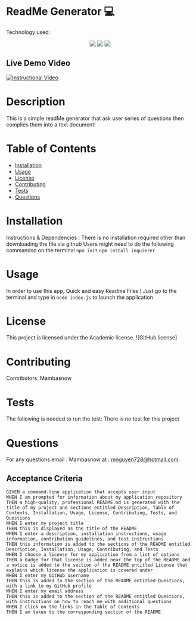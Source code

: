 
# ReadMe Generator 💻
Technology used:
<p align="center">
    <img src="https://img.shields.io/badge/Javascript-yellow" />
    <img src="https://img.shields.io/badge/-node.js-green" />
    <img src="https://img.shields.io/badge/-inquirer-red" >
</p>


## Live Demo Video 



[![Instructional Video](https://img.youtube.com/vi/V2Io4mS2icc/0.jpg)](https://www.youtube.com/watch?v=V2Io4mS2icc)


# Description
This is a simple readMe generator that ask user series of questions then complies them into a text document!
# Table of Contents 
* [Installation](#installation)
* [Usage](#usage)
* [License](#license)
* [Contributing](#contributing)
* [Tests](#tests)
* [Questions](#questions)
# Installation
Instructions & Dependencies : There is no installation required other than downloading the file via github 
Users might need to do the following commandso on the terminal
`npm init`
`npm install inquierer`
# Usage
In order to use this app, Quick and easy Readme Files !
Just go to the terminal and type in 
`node index.js` to launch the application
# License
This project is licensed under the Academic license. 
![GitHub license]
# Contributing
​Contributors: Mambasnow
# Tests
The following is needed to run the test: There is no test for this project
# Questions
For any questions email : Mambasnow  at : mnguyen728@hotmail.com.

## Acceptance Criteria
  
``` 
GIVEN a command-line application that accepts user input
WHEN I am prompted for information about my application repository
THEN a high-quality, professional README.md is generated with the title of my project and sections entitled Description, Table of Contents, Installation, Usage, License, Contributing, Tests, and Questions
WHEN I enter my project title
THEN this is displayed as the title of the README
WHEN I enter a description, installation instructions, usage information, contribution guidelines, and test instructions
THEN this information is added to the sections of the README entitled Description, Installation, Usage, Contributing, and Tests
WHEN I choose a license for my application from a list of options
THEN a badge for that license is added near the top of the README and a notice is added to the section of the README entitled License that explains which license the application is covered under
WHEN I enter my GitHub username
THEN this is added to the section of the README entitled Questions, with a link to my GitHub profile
WHEN I enter my email address
THEN this is added to the section of the README entitled Questions, with instructions on how to reach me with additional questions
WHEN I click on the links in the Table of Contents
THEN I am taken to the corresponding section of the README

